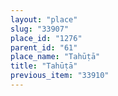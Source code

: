 ```yaml
---
layout: "place"
slug: "33907"
place_id: "1276"
parent_id: "61"
place_name: "Tahūṭā"
title: "Tahūṭā"
previous_item: "33910"
---
```

